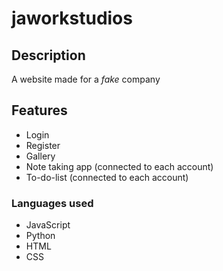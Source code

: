 # jaworkstudios
## Description
A website made for a *fake* company 

## Features
- Login
- Register
- Gallery
- Note taking app (connected to each account)
- To-do-list (connected to each account)

### Languages used
- JavaScript
- Python
- HTML
- CSS
